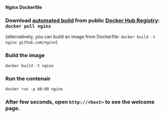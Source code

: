 #### Nginx Dockerfile


###  Download [automated build](https://registry.hub.docker.com/u/dockerfile/nginx/) from public [Docker Hub Registry](https://registry.hub.docker.com/): `docker pull nginx`

   (alternatively, you can build an image from Dockerfile: `docker build -t nginx github.com/nginx`)


### Build the image

    docker build -t nginx

### Run the contenair

    docker run -p 80:80 nginx

### After few seconds, open `http://<host>` to see the welcome page.
